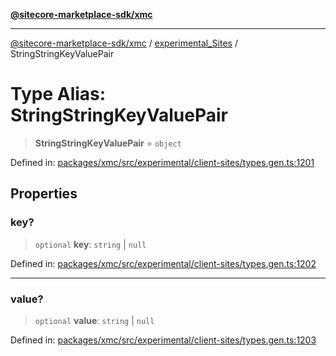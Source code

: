 [**@sitecore-marketplace-sdk/xmc**](../../../../README.md)

***

[@sitecore-marketplace-sdk/xmc](../../../../README.md) / [experimental\_Sites](../README.md) / StringStringKeyValuePair

# Type Alias: StringStringKeyValuePair

> **StringStringKeyValuePair** = `object`

Defined in: [packages/xmc/src/experimental/client-sites/types.gen.ts:1201](https://github.com/Sitecore/marketplace-sdk/blob/main/packages/xmc/src/experimental/client-sites/types.gen.ts#L1201)

## Properties

### key?

> `optional` **key**: `string` \| `null`

Defined in: [packages/xmc/src/experimental/client-sites/types.gen.ts:1202](https://github.com/Sitecore/marketplace-sdk/blob/main/packages/xmc/src/experimental/client-sites/types.gen.ts#L1202)

***

### value?

> `optional` **value**: `string` \| `null`

Defined in: [packages/xmc/src/experimental/client-sites/types.gen.ts:1203](https://github.com/Sitecore/marketplace-sdk/blob/main/packages/xmc/src/experimental/client-sites/types.gen.ts#L1203)
